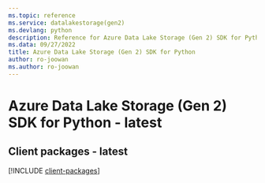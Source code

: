 ```yaml
---
ms.topic: reference
ms.service: datalakestorage(gen2)
ms.devlang: python
description: Reference for Azure Data Lake Storage (Gen 2) SDK for Python
ms.data: 09/27/2022
title: Azure Data Lake Storage (Gen 2) SDK for Python
author: ro-joowan
ms.author: ro-joowan
---
```

# Azure Data Lake Storage (Gen 2) SDK for Python - latest

## Client packages - latest
[!INCLUDE [client-packages](data-lake-storage-(gen-2)-client-index.md)]